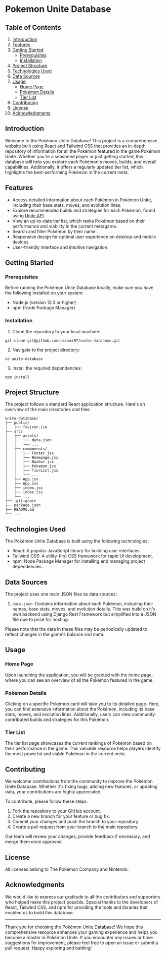 # Pokemon Unite Database

## Table of Contents
1. [Introduction](#introduction)
2. [Features](#features)
3. [Getting Started](#getting-started)
   - [Prerequisites](#prerequisites)
   - [Installation](#installation)
4. [Project Structure](#project-structure)
5. [Technologies Used](#technologies-used)
6. [Data Sources](#data-sources)
7. [Usage](#usage)
   - [Home Page](#home-page)
   - [Pokémon Details](#pokémon-details)
   - [Tier List](#tier-list)
8. [Contributing](#contributing)
9. [License](#license)
10. [Acknowledgments](#acknowledgments)

## Introduction

Welcome to the Pokémon Unite Database! This project is a comprehensive website built using React and Tailwind CSS that provides an in-depth repository of information for all the Pokémon featured in the game Pokémon Unite. Whether you're a seasoned player or just getting started, this database will help you explore each Pokémon's moves, builds, and overall capabilities. Additionally, it offers a regularly updated tier list, which highlights the best-performing Pokémon in the current meta.

## Features

- Access detailed information about each Pokémon in Pokémon Unite, including their base stats, moves, and evolution lines.
- Explore recommended builds and strategies for each Pokémon, found using [Unite API](https://uniteapi.dev/).
- View an up-to-date tier list, which ranks Pokémon based on their performance and viability in the current metagame.
- Search and filter Pokémon by their name.
- Responsive design for optimal user experience on desktop and mobile devices.
- User-friendly interface and intuitive navigation.

## Getting Started

### Prerequisites

Before running the Pokémon Unite Database locally, make sure you have the following installed on your system:

- Node.js (version 12.0 or higher)
- npm (Node Package Manager)

### Installation

1. Clone the repository to your local machine:

```
git clone git@github.com:hiramr97/unite-database.git
```

2. Navigate to the project directory:

```
cd unite-database
```

3. Install the required dependencies:

```
npm install
```

## Project Structure

The project follows a standard React application structure. Here's an overview of the main directories and files:

```
unite-database/
├── public/
│   ├── favicon.ico
├── src/
│   ├── assets/
│   │   └── data.json
│   │   └── ...
│   ├── components/
│   │   ├── Footer.jsx
│   │   ├── Homepage.jsx
│   │   ├── Navbar.jsx
│   │   ├── Pokemon.jsx
│   │   ├── TierList.jsx
│   │   └── ...
│   ├── App.jsx
│   ├── App.css
│   ├── index.jsx
│   ├── index.css
│   └── ...
├── .gitignore
├── package.json
├── README.md
└── ...
```

## Technologies Used

The Pokémon Unite Database is built using the following technologies:

- React: A popular JavaScript library for building user interfaces.
- Tailwind CSS: A utility-first CSS framework for rapid UI development.
- npm: Node Package Manager for installing and managing project dependencies.

## Data Sources

The project uses one main JSON files as data sources:

1. `data.json`: Contains information about each Pokémon, including their names, base stats, moves, and evolution details. This was build on it's own backend using Django Rest Framework but simplified into a JSON file due to price for hosting.

Please note that the data in these files may be periodically updated to reflect changes in the game's balance and meta.

## Usage

### Home Page

Upon launching the application, you will be greeted with the home page, where you can see an overview of all the Pokémon featured in the game.

### Pokémon Details

Clicking on a specific Pokémon card will take you to its detailed page. Here, you can find extensive information about the Pokémon, including its base stats, moves, and evolution lines. Additionally, users can view community-contributed builds and strategies for this Pokémon.

### Tier List

The tier list page showcases the current rankings of Pokémon based on their performance in the game. This valuable resource helps players identify the most powerful and viable Pokémon in the current meta.

## Contributing

We welcome contributions from the community to improve the Pokémon Unite Database. Whether it's fixing bugs, adding new features, or updating data, your contributions are highly appreciated.

To contribute, please follow these steps:

1. Fork the repository to your GitHub account.
2. Create a new branch for your feature or bug fix.
3. Commit your changes and push the branch to your repository.
4. Create a pull request from your branch to the main repository.

Our team will review your changes, provide feedback if necessary, and merge them once approved.

## License

All licenses belong to The Pokémon Company and Nintendo.

## Acknowledgments

We would like to express our gratitude to all the contributors and supporters who helped make this project possible. Special thanks to the developers of React, Tailwind CSS, and npm for providing the tools and libraries that enabled us to build this database.

---

Thank you for choosing the Pokémon Unite Database! We hope this comprehensive resource enhances your gaming experience and helps you become a master in Pokémon Unite. If you encounter any issues or have suggestions for improvement, please feel free to open an issue or submit a pull request. Happy exploring and battling!
